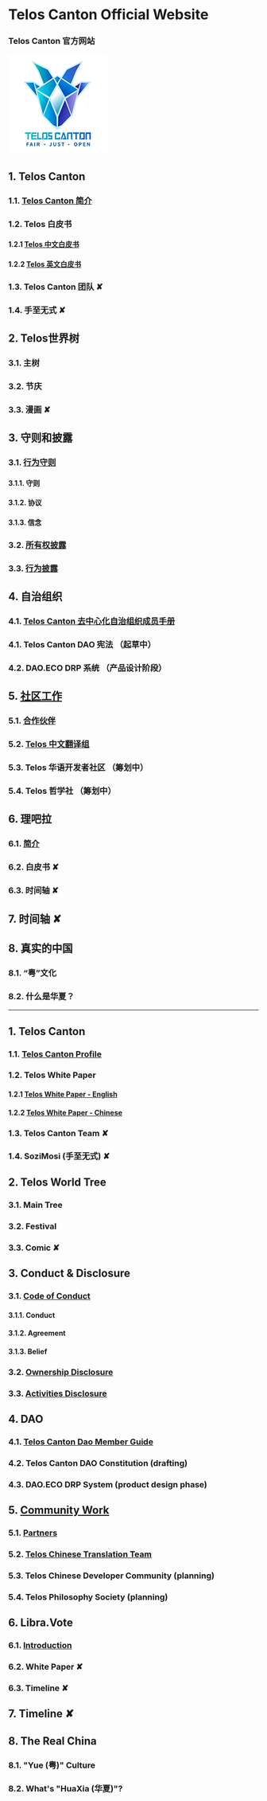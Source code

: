 # Telos Canton Official Website
### Telos Canton 官方网站

![](https://raw.githubusercontent.com/Telos-Canton/TelosCanton-Docs/master/images/telos-canton-logo-slogan-200X200.png)

## 1. Telos Canton
### 	1.1. [Telos Canton 简介](https://medium.com/@teloscanton/about-telos-canton-703f76f7fa4d)
### 	1.2. Telos 白皮书
#### 		1.2.1 [Telos 中文白皮书](https://github.com/Telos-Canton/telos-docs/blob/master/zh-CN/TelosWhitePaper.md)
#### 		1.2.2 [Telos 英文白皮书](https://github.com/Telos-Canton/Telos-Docs/blob/master/TelosWhitePaper.md)
### 	1.3. Telos Canton 团队 ✘
### 	1.4. 手至无式 ✘

## 2. Telos世界树
### 	3.1. 主树
### 	3.2. 节庆
### 	3.3. 漫画 ✘

## 3. 守则和披露
### 	3.1. [行为守则](https://github.com/Telos-Canton/TelosCanton-Docs/blob/master/CodeOfConduct.md)
#### 	3.1.1. 守则
#### 	3.1.2. 协议
#### 	3.1.3. 信念
### 	3.2. [所有权披露](https://github.com/Telos-Canton/TelosCanton-Docs/blob/master/OwnershipDisclosure.md)
### 	3.3. [行为披露](https://medium.com/@teloscanton/telos-canton-information-disclosure-dec-25-2018-%E4%BF%A1%E6%81%AF%E6%8A%AB%E9%9C%B2-42357777e0ad)

## 4. 自治组织
### 	4.1. [Telos Canton 去中心化自治组织成员手册](https://github.com/Telos-Canton/TelosCanton-Docs/blob/master/TelosCantonDaoMemberGuide.md)
### 	4.1. Telos Canton DAO 宪法 （起草中）
### 	4.2. DAO.ECO DRP 系统 （产品设计阶段）

## 5. [社区工作](https://github.com/Telos-Canton/TelosCanton-Docs/blob/master/TelosCantonCommunityWork.md)
### 	5.1. [合作伙伴](https://github.com/Telos-Canton/TelosCanton-Docs/blob/master/TelosCantonCommunityWork.md)
### 	5.2. [Telos 中文翻译组](https://github.com/DAO-ECO/TelosDocs-En-Zh/blob/master/README.md)
### 	5.3. Telos 华语开发者社区 （筹划中）
### 	5.4. Telos 哲学社 （筹划中）

## 6. 理吧拉
### 	6.1. [简介](https://github.com/Telos-Canton/TelosCanton-Docs/blob/master/Libra.VoteIntroduction.md)
### 	6.2. 白皮书  ✘
### 	6.3. 时间轴 ✘

## 7. 时间轴 ✘

## 8. 真实的中国
### 	8.1. “粤”文化
### 	8.2. 什么是华夏？

---

## 1. Telos Canton
### 	1.1. [Telos Canton Profile](https://medium.com/@teloscanton/about-telos-canton-703f76f7fa4d)
### 	1.2. Telos White Paper 
#### 		1.2.1 [Telos White Paper - English](https://github.com/Telos-Canton/Telos-Docs/blob/master/TelosWhitePaper.md)
#### 		1.2.2 [Telos White Paper - Chinese](https://github.com/Telos-Canton/telos-docs/blob/master/zh-CN/TelosWhitePaper.md)
### 	1.3. Telos Canton Team ✘
### 	1.4. SoziMosi (手至无式) ✘

## 2. Telos World Tree
### 	3.1. Main Tree
### 	3.2. Festival
### 	3.3. Comic ✘

## 3. Conduct & Disclosure
### 	3.1. [Code of Conduct](https://github.com/Telos-Canton/TelosCanton-Docs/blob/master/CodeOfConduct.md)
#### 	3.1.1. Conduct
#### 	3.1.2. Agreement
#### 	3.1.3. Belief
### 	3.2. [Ownership Disclosure](https://github.com/Telos-Canton/TelosCanton-Docs/blob/master/OwnershipDisclosure.md)
### 	3.3. [Activities Disclosure](https://medium.com/@teloscanton/telos-canton-information-disclosure-dec-25-2018-%E4%BF%A1%E6%81%AF%E6%8A%AB%E9%9C%B2-42357777e0ad)

## 4. DAO
### 	4.1. [Telos Canton Dao Member Guide](https://github.com/Telos-Canton/TelosCanton-Docs/blob/master/TelosCantonDaoMemberGuide.md)
### 	4.2. Telos Canton DAO Constitution (drafting)
### 	4.3. DAO.ECO DRP System (product design phase)

## 5. [Community Work](https://github.com/Telos-Canton/TelosCanton-Docs/blob/master/TelosCantonCommunityWork.md)
### 	5.1. [Partners](https://github.com/Telos-Canton/TelosCanton-Docs/blob/master/TelosCantonCommunityWork.md)
### 	5.2. [Telos Chinese Translation Team](https://github.com/DAO-ECO/TelosDocs-En-Zh/blob/master/en-US/TelosChineseTranslationGroup_en-US.md)
### 	5.3. Telos Chinese Developer Community (planning)
### 	5.4. Telos Philosophy Society (planning)

## 6. Libra.Vote
### 	6.1. [Introduction](https://github.com/Telos-Canton/TelosCanton-Docs/blob/master/Libra.VoteIntroduction.md)
### 	6.2. White Paper ✘ 
### 	6.3. Timeline ✘

## 7. Timeline ✘

## 8. The Real China
### 	8.1. "Yue (粤)" Culture
### 	8.2. What's "HuaXia (华夏)"?